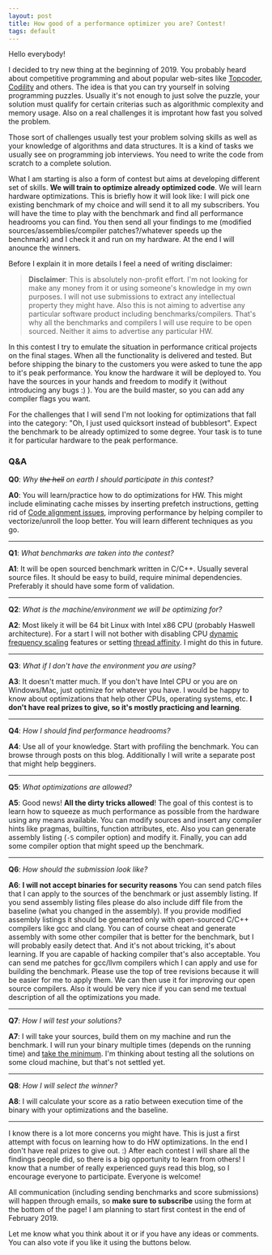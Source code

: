 ```yaml
---
layout: post
title: How good of a performance optimizer you are? Contest!
tags: default
---
```


Hello everybody!

I decided to try new thing at the beginning of 2019. You probably heard about competitive programming and about popular web-sites like [Topcoder](https://www.topcoder.com/), [Codility](https://www.codility.com/) and others. The idea is that you can try yourself in solving programming puzzles. Usually it's not enough to just solve the puzzle, your solution must qualify for certain criterias such as algorithmic complexity and memory usage. Also on a real challenges it is improtant how fast you solved the problem.

Those sort of challenges usually test your problem solving skills as well as your knowledge of algorithms and data structures. It is a kind of tasks we usually see on programming job interviews. You need to write the code from scratch to a complete solution. 

What I am starting is also a form of contest but aims at developing different set of skills. **We will train to optimize already optimized code**. We will learn hardware optimizations. This is briefly how it will look like: I will pick one existing benchmark of my choice and will send it to all my subscribers. You will have the time to play with the benchmark and find all performance headrooms you can find. You then send all your findings to me (modified sources/assemblies/compiler patches?/whatever speeds up the benchmark) and I check it and run on my hardware. At the end I will anounce the winners.

Before I explain it in more details I feel a need of writing disclaimer:

> __Disclaimer__: This is absolutely non-profit effort. I'm not looking for make any money from it or using someone's knowledge in my own purposes. I will not use submissions to extract any intellectual property they might have. Also this is not aiming to advertise any particular software product including benchmarks/compilers. That's why all the benchmarks and compilers I will use require to be open sourced. Neither it aims to advertise any particular HW.

In this contest I try to emulate the situation in performance critical projects on the final stages. When all the functionality is delivered and tested. But before shipping the binary to the customers you were asked to tune the app to it's peak performance. You know the hardware it will be deployed to. You have the sources in your hands and freedom to modify it (without introducing any bugs :) ). You are the build master, so you can add any compiler flags you want. 

For the challenges that I will send I'm not looking for optimizations that fall into the category: "Oh, I just used quicksort instead of bubblesort". Expect the benchmark to be already optimized to some degree. Your task is to tune it for particular hardware to the peak performance.

### Q&A

**Q0**: *Why ~~the hell~~ on earth I should participate in this contest?*

**A0**: You will learn/practice how to do optimizations for HW. This might include eliminating cache misses by inserting prefetch instructions, getting rid of [Code alignment issues](https://dendibakh.github.io/blog/2018/01/18/Code_alignment_issues), improving performance by helping compiler to vectorize/unroll the loop better. You will learn different techniques as you go.

------
**Q1**: *What benchmarks are taken into the contest?*

**A1**: It will be open sourced benchmark written in C/C++. Usually several source files. It should be easy to build, require minimal dependencies. Preferably it should have some form of validation.

------
**Q2**: *What is the machine/environment we will be optimizing for?*

**A2**: Most likely it will be 64 bit Linux with Intel x86 CPU (probably Haswell architecture). For a start I will not bother with disabling CPU [dynamic frequency scaling](https://en.wikipedia.org/wiki/Dynamic_frequency_scaling) features or setting [thread affinity](https://en.wikipedia.org/wiki/Processor_affinity). I might do this in future.

------
**Q3**: *What if I don't have the environment you are using?*

**A3**: It doesn't matter much. If you don't have Intel CPU or you are on Windows/Mac, just optimize for whatever you have. I would be happy to know about optimizations that help other CPUs, operating systems, etc.
**I don't have real prizes to give, so it's mostly practicing and learning**.

------
**Q4**: *How I should find performance headrooms?*

**A4**: Use all of your knowledge. Start with profiling the benchmark. You can browse through posts on this blog. Additionally I will write a separate post that might help begginers.

------
**Q5**: *What optimizations are allowed?*

**A5**: Good news! **All the dirty tricks allowed**! The goal of this contest is to learn how to squeeze as much performance as possible from the hardware using any means available. You can modify sources and insert any compiler hints like pragmas, builtins, function attributes, etc. Also you can generate assembly listing (`-S` compiler option) and modify it. Finally, you can add some compiler option that might speed up the benchmark.

------
**Q6**: *How should the submission look like?*

**A6**: **I will not accept binaries for security reasons**
You can send patch files that I can apply to the sources of the benchmark or just assembly listing. If you send assembly listing files please do also include diff file from the baseline (what you changed in the assembly). 
If you provide modified assembly listings it should be genearted only with open-sourced C/C++ compilers like gcc and clang. You can of course cheat and generate assembly with some other compiler that is better for the benchmark, but I will probably easily detect that. And it's not about tricking, it's about learning.
If you are capable of hacking compiler that's also acceptable. You can send me patches for gcc/llvm compilers which I can apply and use for building the benchmark. Please use the top of tree revisions because it will be easier for me to apply them. We can then use it for improving our open source compilers. Also it would be very nice if you can send me textual description of all the optimizations you made.

------
**Q7**: *How I will test your solutions?*

**A7**: I will take your sources, build them on my machine and run the benchmark. I will run your binary multiple times (depends on the running time) and [take the minimum](http://blog.kevmod.com/2016/06/benchmarking-minimum-vs-average/). I'm thinking about testing all the solutions on some cloud machine, but that's not settled yet. 

------
**Q8**: *How I will select the winner?*

**A8**: I will calculate your score as a ratio between execution time of the binary with your optimizations and the baseline.

------
I know there is a lot more concerns you might have. This is just a first attempt with focus on learning how to do HW optimizations. In the end I don't have real prizes to give out. :) After each contest I will share all the findings people did, so there is a big opportunity to learn from others! I know that a number of really experienced guys read this blog, so I encourage everyone to participate. Everyone is welcome!

All communication (including sending benchmarks and score submissions) will happen through emails, so **make sure to subscribe** using the form at the bottom of the page! I am planning to start first contest in the end of February 2019.

Let me know what you think about it or if you have any ideas or comments. You can also vote if you like it using the buttons below.
